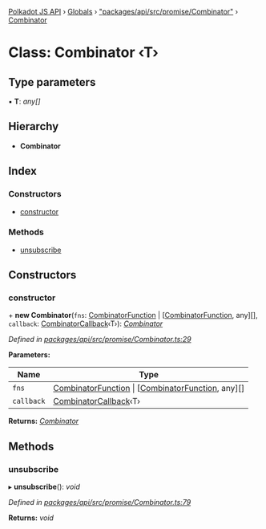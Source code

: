 [Polkadot JS API](../README.md) › [Globals](../globals.md) › ["packages/api/src/promise/Combinator"](../modules/_packages_api_src_promise_combinator_.md) › [Combinator](_packages_api_src_promise_combinator_.combinator.md)

# Class: Combinator ‹**T**›

## Type parameters

▪ **T**: *any[]*

## Hierarchy

* **Combinator**

## Index

### Constructors

* [constructor](_packages_api_src_promise_combinator_.combinator.md#constructor)

### Methods

* [unsubscribe](_packages_api_src_promise_combinator_.combinator.md#unsubscribe)

## Constructors

###  constructor

\+ **new Combinator**(`fns`: [CombinatorFunction](../interfaces/_packages_api_src_promise_combinator_.combinatorfunction.md) | [[CombinatorFunction](../interfaces/_packages_api_src_promise_combinator_.combinatorfunction.md), any][], `callback`: [CombinatorCallback](../modules/_packages_api_src_promise_combinator_.md#combinatorcallback)‹T›): *[Combinator](_packages_api_src_promise_combinator_.combinator.md)*

*Defined in [packages/api/src/promise/Combinator.ts:29](https://github.com/polkadot-js/api/blob/b26c7f9f0a/packages/api/src/promise/Combinator.ts#L29)*

**Parameters:**

Name | Type |
------ | ------ |
`fns` | [CombinatorFunction](../interfaces/_packages_api_src_promise_combinator_.combinatorfunction.md) &#124; [[CombinatorFunction](../interfaces/_packages_api_src_promise_combinator_.combinatorfunction.md), any][] |
`callback` | [CombinatorCallback](../modules/_packages_api_src_promise_combinator_.md#combinatorcallback)‹T› |

**Returns:** *[Combinator](_packages_api_src_promise_combinator_.combinator.md)*

## Methods

###  unsubscribe

▸ **unsubscribe**(): *void*

*Defined in [packages/api/src/promise/Combinator.ts:79](https://github.com/polkadot-js/api/blob/b26c7f9f0a/packages/api/src/promise/Combinator.ts#L79)*

**Returns:** *void*
